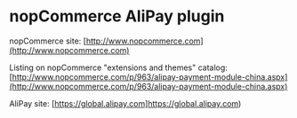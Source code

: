 ﻿nopCommerce AliPay plugin
===========

nopCommerce site: [http://www.nopcommerce.com](http://www.nopcommerce.com)

Listing on nopCommerce "extensions and themes" catalog: [http://www.nopcommerce.com/p/963/alipay-payment-module-china.aspx](http://www.nopcommerce.com/p/963/alipay-payment-module-china.aspx)

AliPay site: [https://global.alipay.com]https://global.alipay.com)

